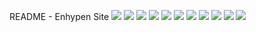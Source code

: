 README - Enhypen Site
<img src="prints/1-enhypen.png">
<img src="prints/2-enhypen.png">
<img src="prints/3-enhypen.png">
<img src="prints/4-enhypen.png">
<img src="prints/5-enhypen.png">
<img src="prints/6-enhypen.png">
<img src="prints/7-enhypen.png">
<img src="prints/8-enhypen.png">
<img src="prints/9-enhypen.png">
<img src="prints/10-enhypen.png">
<img src="prints/11-enhypen.png">
